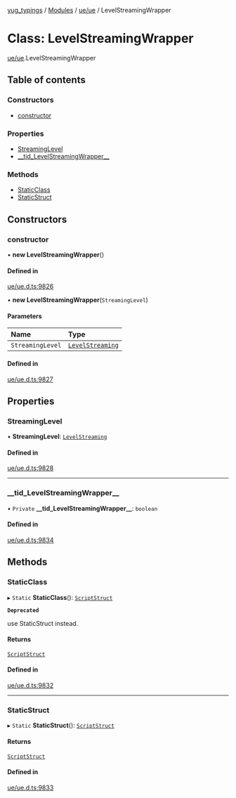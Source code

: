 [yug_typings](../README.md) / [Modules](../modules.md) / [ue/ue](../modules/ue_ue.md) / LevelStreamingWrapper

# Class: LevelStreamingWrapper

[ue/ue](../modules/ue_ue.md).LevelStreamingWrapper

## Table of contents

### Constructors

- [constructor](ue_ue.LevelStreamingWrapper.md#constructor)

### Properties

- [StreamingLevel](ue_ue.LevelStreamingWrapper.md#streaminglevel)
- [\_\_tid\_LevelStreamingWrapper\_\_](ue_ue.LevelStreamingWrapper.md#__tid_levelstreamingwrapper__)

### Methods

- [StaticClass](ue_ue.LevelStreamingWrapper.md#staticclass)
- [StaticStruct](ue_ue.LevelStreamingWrapper.md#staticstruct)

## Constructors

### constructor

• **new LevelStreamingWrapper**()

#### Defined in

[ue/ue.d.ts:9826](https://github.com/YugMetaverse/yug_typings/blob/25cad34/ue/ue.d.ts#L9826)

• **new LevelStreamingWrapper**(`StreamingLevel`)

#### Parameters

| Name | Type |
| :------ | :------ |
| `StreamingLevel` | [`LevelStreaming`](ue_ue.LevelStreaming.md) |

#### Defined in

[ue/ue.d.ts:9827](https://github.com/YugMetaverse/yug_typings/blob/25cad34/ue/ue.d.ts#L9827)

## Properties

### StreamingLevel

• **StreamingLevel**: [`LevelStreaming`](ue_ue.LevelStreaming.md)

#### Defined in

[ue/ue.d.ts:9828](https://github.com/YugMetaverse/yug_typings/blob/25cad34/ue/ue.d.ts#L9828)

___

### \_\_tid\_LevelStreamingWrapper\_\_

• `Private` **\_\_tid\_LevelStreamingWrapper\_\_**: `boolean`

#### Defined in

[ue/ue.d.ts:9834](https://github.com/YugMetaverse/yug_typings/blob/25cad34/ue/ue.d.ts#L9834)

## Methods

### StaticClass

▸ `Static` **StaticClass**(): [`ScriptStruct`](ue_ue.ScriptStruct.md)

**`Deprecated`**

use StaticStruct instead.

#### Returns

[`ScriptStruct`](ue_ue.ScriptStruct.md)

#### Defined in

[ue/ue.d.ts:9832](https://github.com/YugMetaverse/yug_typings/blob/25cad34/ue/ue.d.ts#L9832)

___

### StaticStruct

▸ `Static` **StaticStruct**(): [`ScriptStruct`](ue_ue.ScriptStruct.md)

#### Returns

[`ScriptStruct`](ue_ue.ScriptStruct.md)

#### Defined in

[ue/ue.d.ts:9833](https://github.com/YugMetaverse/yug_typings/blob/25cad34/ue/ue.d.ts#L9833)
